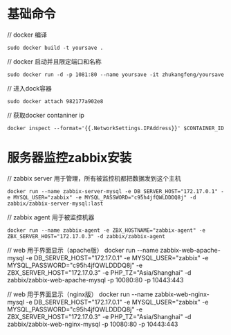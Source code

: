 # 基础命令
// docker 编译
```
sudo docker build -t yoursave .
```

// docker 启动并且限定端口和名称
```
sudo docker run -d -p 1081:80 --name yoursave -it zhukangfeng/yoursave
```

// 进入dock容器
```
sudo docker attach 982177a902e8
```
// 获取docker contaniner ip
```
docker inspect --format='{{.NetworkSettings.IPAddress}}' $CONTAINER_ID
```


# 服务器监控zabbix安装
// zabbix server 用于管理，所有被监控机都把数据发到这个主机
```
docker run --name zabbix-server-mysql -e DB_SERVER_HOST="172.17.0.1" -e MYSQL_USER="zabbix" -e MYSQL_PASSWORD="c95h4jfQWLDDDQ8j" -d zabbix/zabbix-server-mysql:last
```
// zabbix agent 用于被监控机器
```
docker run --name zabbix-agent -e ZBX_HOSTNAME="zabbix-agent" -e ZBX_SERVER_HOST="172.17.0.3" -d zabbix/zabbix-agent
```
// web 用于界面显示（apache版）
docker run --name zabbix-web-apache-mysql -e DB_SERVER_HOST="172.17.0.1" -e MYSQL_USER="zabbix" -e MYSQL_PASSWORD="c95h4jfQWLDDDQ8j" -e ZBX_SERVER_HOST="172.17.0.3" -e PHP_TZ="Asia/Shanghai" -d zabbix/zabbix-web-apache-mysql -p 10080:80 -p 10443:443

// web 用于界面显示（nginx版）
docker run --name zabbix-web-nginx-mysql -e DB_SERVER_HOST="172.17.0.1" -e MYSQL_USER="zabbix" -e MYSQL_PASSWORD="c95h4jfQWLDDDQ8j" -e ZBX_SERVER_HOST="172.17.0.3" -e PHP_TZ="Asia/Shanghai" -d zabbix/zabbix-web-nginx-mysql -p 10080:80 -p 10443:443

